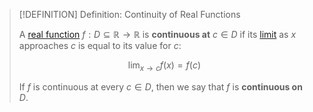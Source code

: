 >[!DEFINITION] Definition: Continuity of Real Functions
>
>A [real function](../Real%20Function.md) $f: D \subseteq \mathbb{R} \to \mathbb{R}$ is **continuous at** $c \in D$ if its [limit](../Limits%20of%20Functions/Real%20Limits%20of%20a%20Function.md) as $x$ approaches $c$ is equal to its value for $c$:
>
>$$
>\lim_{x \to c} f(x) = f(c)
>$$
>
>If $f$ is continuous at every $c \in D$, then we say that $f$ is **continuous on** $D$.
>
